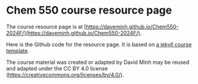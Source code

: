 # Chem 550 course resource page

The course resource page is at [https://daveminh.github.io/Chem550-2024F/](https://daveminh.github.io/Chem550-2024F/).

Here is the Github code for the resource page. It is based on [a jekyll course template](https://github.com/kazemnejad/jekyll-course-website-template).

The course material was created or adapted by David Minh may be reused and adapted under the CC BY 4.0 license (https://creativecommons.org/licenses/by/4.0/).
